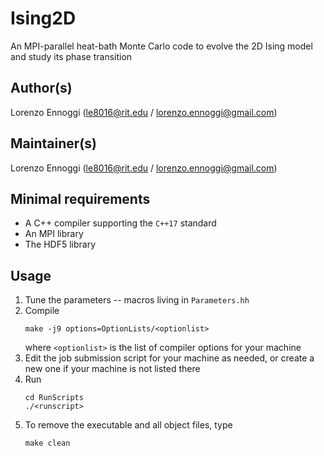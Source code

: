 # Ising2D
An MPI-parallel heat-bath Monte Carlo code to evolve the 2D Ising model and study its phase transition

## Author(s)
Lorenzo Ennoggi (<le8016@rit.edu> / <lorenzo.ennoggi@gmail.com>)

## Maintainer(s)
Lorenzo Ennoggi (<le8016@rit.edu> / <lorenzo.ennoggi@gmail.com>)


## Minimal requirements
- A C++ compiler supporting the `C++17` standard
- An MPI library
- The HDF5 library

## Usage
1. Tune the parameters -- macros living in `Parameters.hh`
2. Compile
   ```
   make -j9 options=OptionLists/<optionlist>
   ```
   where `<optionlist>` is the list of compiler options for your machine
3. Edit the job submission script for your machine as needed, or create a new one if your machine is not listed there
4. Run
   ```
   cd RunScripts
   ./<runscript>
   ```
5. To remove the executable and all object files, type
   ```
   make clean
   ```
